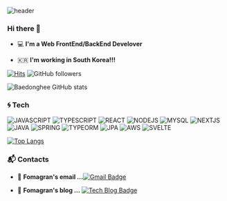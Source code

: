 ![header](https://capsule-render.vercel.app/api?type=waving&color=random&height=300&section=header&text=Baedonghee%20Profile&fontSize=90&animation=fadeIn&fontAlignY=38&fontColor=ffffff)

### Hi there 👋   

 - 💻   **I'm a Web FrontEnd/BackEnd Develover**    

 - 🇰🇷  **I'm working in South Korea!!!**

[![Hits](https://hits.seeyoufarm.com/api/count/incr/badge.svg?url=https%3A%2F%2Fgithub.com%2FBaedonghee%2Fhit-counter&count_bg=%2379C83D&title_bg=%23555555&icon=&icon_color=%23E7E7E7&title=hits&edge_flat=false)](https://hits.seeyoufarm.com) ![GitHub followers](https://img.shields.io/github/followers/Baedonghee?style=social)

![Baedonghee GitHub stats](https://github-readme-stats.vercel.app/api?username=Baedonghee&show_icons=true&theme=radical)

### :cyclone: Tech
![JAVASCRIPT](https://img.shields.io/badge/JAVASCRIPT-%E2%98%85%E2%98%85%E2%98%85%E2%98%85%E2%98%86-0696D7?style=plastic&logo=Javascript&logoColor=white) ![TYPESCRIPT](https://img.shields.io/badge/TYPESCRIPT-%E2%98%85%E2%98%85%E2%98%85%E2%98%86%E2%98%86-3DDC84?style=plastic&logo=Typescript&logoColor=white)  ![REACT](https://img.shields.io/badge/REACT-%E2%98%85%E2%98%85%E2%98%85%E2%98%85%E2%98%86-690a55?style=plastic&logo=React&logoColor=white) ![NODEJS](https://img.shields.io/badge/NODE-%E2%98%85%E2%98%85%E2%98%85%E2%98%85%E2%98%86-690a55?style=plastic&logo=Nodejs&logoColor=white) ![MYSQL](https://img.shields.io/badge/MYSQL-%E2%98%85%E2%98%85%E2%98%85%E2%98%86%E2%98%86-89cff0?style=plastic&logo=Mysql&logoColor=white) ![NEXTJS](https://img.shields.io/badge/NEXTJS-%E2%98%85%E2%98%85%E2%98%85%E2%98%85%E2%98%86-edbddd?style=plastic&logo=Nextjs&logoColor=white) ![JAVA](https://img.shields.io/badge/JAVA-%E2%98%85%E2%98%85%E2%98%86%E2%98%86%E2%98%86-b8e9de?style=plastic&logo=Java&logoColor=white) ![SPRING](https://img.shields.io/badge/SPRING-%E2%98%85%E2%98%85%E2%98%86%E2%98%86%E2%98%86-f2fbf9?style=plastic&logo=Spring&logoColor=white) ![TYPEORM](https://img.shields.io/badge/TYPEORM-%E2%98%85%E2%98%85%E2%98%85%E2%98%86%E2%98%86-d9cee3?style=plastic&logo=Typeorm&logoColor=white) ![JPA](https://img.shields.io/badge/JPA-%E2%98%85%E2%98%85%E2%98%85%E2%98%86%E2%98%86-d9cee3?style=plastic&logo=jpa&logoColor=white) ![AWS](https://img.shields.io/badge/AWS-%E2%98%85%E2%98%85%E2%98%85%E2%98%86%E2%98%86-a6a67a?style=plastic&logo=Aws&logoColor=white) ![SVELTE](https://img.shields.io/badge/SVELTE-%E2%98%85%E2%98%85%E2%98%85%E2%98%85%E2%98%86-0696D7?style=plastic&logo=Svelte&logoColor=white)

[![Top Langs](https://github-readme-stats.vercel.app/api/top-langs/?username=Baedonghee)](https://github.com/anuraghazra/github-readme-stats)


### :mailbox_with_mail: Contacts
- 📮  **Fomagran's email ...**[![Gmail Badge](https://img.shields.io/badge/Gmail-d14836?style=flat-square&logo=Gmail&logoColor=white&link=mailto:appleehdgml@gmail.com)](mailto:appleehdgml@gmail.com)  

- 📒  **Fomagran's blog ...** [![Tech Blog Badge](http://img.shields.io/badge/-Tech%20blog-black?style=flat-square&logo=blogger&logoColor=white&link=https://www.notion.so/donghee89/1246d24478f648a0838effd7f655d8b5)](https://www.notion.so/donghee89/1246d24478f648a0838effd7f655d8b5)
